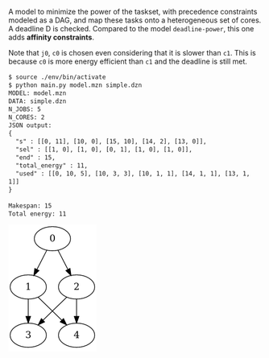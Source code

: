 
A model to minimize the power of the taskset, with precedence constraints modeled as a DAG, and map these tasks onto a heterogeneous set of cores. A deadline D is checked. Compared to the model `deadline-power`, this one adds **affinity constraints**.

Note that `j0`, `c0` is chosen even considering that it is slower than `c1`. This is because `c0` is more energy efficient than `c1` and the deadline is still met.

```
$ source ./env/bin/activate
$ python main.py model.mzn simple.dzn
MODEL: model.mzn
DATA: simple.dzn
N_JOBS: 5
N_CORES: 2
JSON output:
{
  "s" : [[0, 11], [10, 0], [15, 10], [14, 2], [13, 0]],
  "sel" : [[1, 0], [1, 0], [0, 1], [1, 0], [1, 0]],
  "end" : 15,
  "total_energy" : 11,
  "used" : [[0, 10, 5], [10, 3, 3], [10, 1, 1], [14, 1, 1], [13, 1, 1]]
}

Makespan: 15
Total energy: 11
```

![](./simple.png "DAG for simple.dzn")

